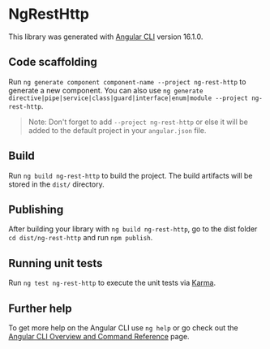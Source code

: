# NgRestHttp

This library was generated with [Angular CLI](https://github.com/angular/angular-cli) version 16.1.0.

## Code scaffolding

Run `ng generate component component-name --project ng-rest-http` to generate a new component. You can also use `ng generate directive|pipe|service|class|guard|interface|enum|module --project ng-rest-http`.
> Note: Don't forget to add `--project ng-rest-http` or else it will be added to the default project in your `angular.json` file. 

## Build

Run `ng build ng-rest-http` to build the project. The build artifacts will be stored in the `dist/` directory.

## Publishing

After building your library with `ng build ng-rest-http`, go to the dist folder `cd dist/ng-rest-http` and run `npm publish`.

## Running unit tests

Run `ng test ng-rest-http` to execute the unit tests via [Karma](https://karma-runner.github.io).

## Further help

To get more help on the Angular CLI use `ng help` or go check out the [Angular CLI Overview and Command Reference](https://angular.io/cli) page.
